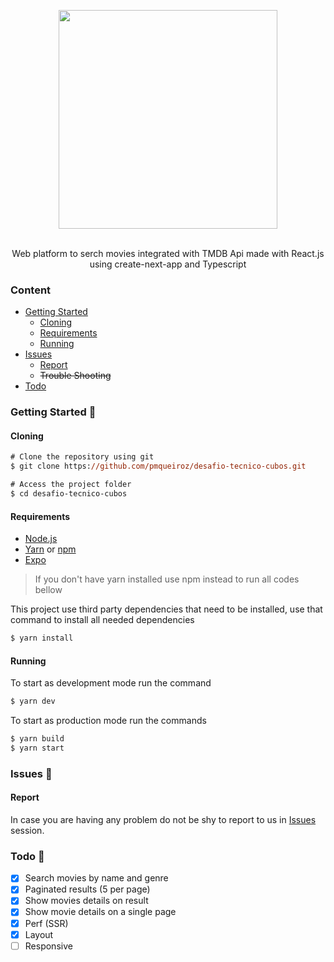 <!-- 
    Thank you for reading this
    If you´re having any problem with this project please contact in the issues session
-->

<!-- VARS -->
[issues-url]: https://github.com/pmqueiroz/desafio-tecnico-cubos/issues/
[node-url]: https://nodejs.org/en
[yarn-url]: https://classic.yarnpkg.com/
[npm-url]:  https://www.npmjs.com/
[expo-url]: https://expo.io/

<!-- VARS -->

<div align="center">  

<img width="350px" align="center" src="https://user-images.githubusercontent.com/54639269/108576314-e2102a00-72fb-11eb-9043-e4ec45d70170.png"></img>

</div>

<br>
<div align="center">
    Web platform to serch movies integrated with TMDB Api made with React.js using create-next-app and Typescript
</div>


### Content
* [Getting Started](#Getting-Started-)
    * [Cloning](#Cloning)
    * [Requirements](#Requirements)
    * [Running](#Running)
* [Issues](#Issues-)
    * [Report](#Report)
    * ~~Trouble Shooting~~
* [Todo](#Todo-)

### Getting Started 🚀

#### Cloning

```ps
# Clone the repository using git
$ git clone https://github.com/pmqueiroz/desafio-tecnico-cubos.git

# Access the project folder
$ cd desafio-tecnico-cubos
```

#### Requirements
* [Node.js][node-url]
* [Yarn][yarn-url] or [npm][npm-url]
* [Expo][expo-url]

> If you don't have yarn installed use npm instead to run all codes bellow

This project use third party dependencies that need to be installed, use that command to install all needed dependencies

```ps
$ yarn install
```

#### Running

To start as development mode run the command

```ps
$ yarn dev
```
To start as production mode run the commands

```ps
$ yarn build
$ yarn start
```

### Issues 🐛

#### Report

In case you are having any problem do not be shy to report to us in [Issues][issues-url] session.

### Todo 📌

- [x] Search movies by name and genre
- [x] Paginated results (5 per page)
- [x] Show movies details on result
- [x] Show movie details on a single page
- [x] Perf (SSR)
- [x] Layout
- [ ] Responsive